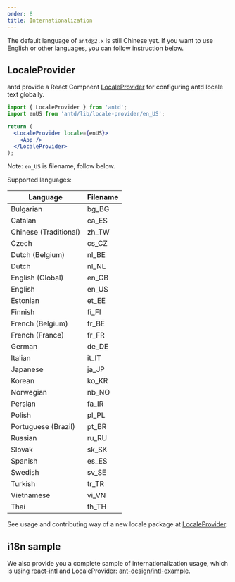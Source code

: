 ```yaml
---
order: 8
title: Internationalization
---
```


The default language of `antd@2.x` is still Chinese yet.
If you want to use English or other languages, you can follow instruction below.

## LocaleProvider

antd provide a React Compnent [LocaleProvider](/components/locale-provider) for configuring antd locale text globally.

```jsx
import { LocaleProvider } from 'antd';
import enUS from 'antd/lib/locale-provider/en_US';

return (
  <LocaleProvider locale={enUS}>
    <App />
  </LocaleProvider>
);
```

Note: `en_US` is filename, follow below.

Supported languages:

|Language|Filename|
|---|---|
|Bulgarian|bg_BG|
|Catalan|ca_ES|
|Chinese (Traditional)|zh_TW|
|Czech|cs_CZ|
|Dutch (Belgium)|nl_BE|
|Dutch|nl_NL|
|English (Global)|en_GB|
|English|en_US|
|Estonian|et_EE|
|Finnish|fi_FI|
|French (Belgium)|fr_BE|
|French (France)|fr_FR|
|German|de_DE|
|Italian|it_IT|
|Japanese|ja_JP|
|Korean|ko_KR|
|Norwegian|nb_NO|
|Persian|fa_IR|
|Polish|pl_PL|
|Portuguese (Brazil)|pt_BR|
|Russian|ru_RU|
|Slovak|sk_SK|
|Spanish|es_ES|
|Swedish|sv_SE|
|Turkish|tr_TR|
|Vietnamese|vi_VN|
|Thai|th_TH|

See usage and contributing way of a new locale package at [LocaleProvider](/components/locale-provider).

## i18n sample

We also provide you a complete sample of internationalization usage, which is using [react-intl](https://github.com/yahoo/react-intl) and LocaleProvider: [ant-design/intl-example](https://github.com/ant-design/intl-example).
